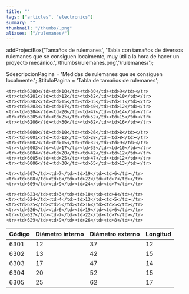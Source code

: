 ```yaml
---
title: ""
tags: ["articles", "electronics"]
summary: ""
thumbnail: "/thumbs/.png"
aliases: ["/rulemanes/"]
---
```


addProjectBox('Tamaños de rulemanes', 'Tabla con tamaños de diversos rulemanes que se consiguen localmente, muy útil a la hora de hacer un proyecto mecánico.','/thumbs/rulemanes.png','/rulemanes/');

$descripcionPagina = 'Medidas de rulemanes que se consiguen localmente.';
	$tituloPagina = 'Tabla de tamaños de rulemanes';
<table class="w3-table w3-striped w3-bordered w3-border" id="tablita">
<thead>
	<tr>
		<th>Código</th>
		<th>Diámetro interno</th>
		<th>Diámetro externo</th>
		<th>Longitud</th>
	</tr>
</thead>
<tbody>
	<tr><td>6301</td><td>12</td><td>37</td><td>12</td></tr>
	<tr><td>6302</td><td>13</td><td>42</td><td>15</td></tr>
	<tr><td>6303</td><td>17</td><td>47</td><td>14</td></tr>
	<tr><td>6304</td><td>20</td><td>52</td><td>15</td></tr>
	<tr><td>6305</td><td>25</td><td>62</td><td>17</td></tr>
					
	<tr><td>6200</td><td>10</td><td>30</td><td>9</td></tr>
	<tr><td>6201</td><td>12</td><td>32</td><td>10</td></tr>
	<tr><td>6202</td><td>15</td><td>35</td><td>11</td></tr>
	<tr><td>6203</td><td>17</td><td>40</td><td>12</td></tr>
	<tr><td>6204</td><td>20</td><td>47</td><td>14</td></tr>
	<tr><td>6205</td><td>25</td><td>52</td><td>15</td></tr>
	<tr><td>6206</td><td>30</td><td>62</td><td>16</td></tr>
					
	<tr><td>6000</td><td>10</td><td>26</td><td>8</td></tr>
	<tr><td>6001</td><td>12</td><td>28</td><td>8</td></tr>
	<tr><td>6002</td><td>15</td><td>32</td><td>9</td></tr>
	<tr><td>6003</td><td>17</td><td>35</td><td>10</td></tr>
	<tr><td>6004</td><td>20</td><td>42</td><td>12</td></tr>
	<tr><td>6005</td><td>25</td><td>47</td><td>12</td></tr>
	<tr><td>6006</td><td>30</td><td>55</td><td>13</td></tr>
					
	<tr><td>607</td><td>7</td><td>19</td><td>6</td></tr>
	<tr><td>608</td><td>8</td><td>22</td><td>7</td></tr>
	<tr><td>609</td><td>9</td><td>24</td><td>7</td></tr>
					
	<tr><td>623</td><td>3</td><td>10</td><td>4</td></tr>
	<tr><td>624</td><td>4</td><td>13</td><td>5</td></tr>
	<tr><td>625</td><td>5</td><td>16</td><td>5</td></tr>
	<tr><td>626</td><td>6</td><td>19</td><td>6</td></tr>
	<tr><td>627</td><td>7</td><td>22</td><td>7</td></tr>
	<tr><td>629</td><td>9</td><td>26</td><td>8</td></tr>
</tbody>
</table>

